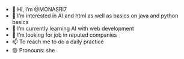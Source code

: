 - 👋 Hi, I’m @MONASRI7
- 👀 I’m interested in AI and html as well as basics on java and python basics
- 🌱 I’m currently learning AI with web development
- 💞️ I’m looking for job in reputed companies
- 📫 To reach me to do a daily practice
- 😄 Pronouns: she


<!---
MONASRI7/MONASRI7 is a ✨ special ✨ repository because its `README.md` (this file) appears on your GitHub profile.
You can click the Preview link to take a look at your changes.
--->

